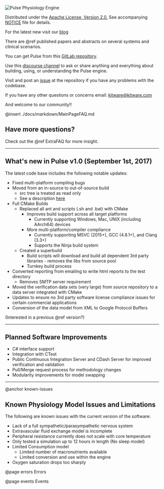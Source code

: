 
<img src="./Images/PulseLogo.png" alt="Pulse Physiology Engine">

Distributed under the <a href="https://www.apache.org/licenses/LICENSE-2.0">Apache License, Version 2.0.</a>
See accompanying <a href="https://gitlab.kitware.com/physiology/engine/blob/master/NOTICE">NOTICE</a> file for details.

For the latest new visit our <a href="https://blog.kitware.com/tag/pulse/">blog</a>

There are @ref published papers and abstracts on several systems and clinical scenarios. 

You can get Pulse from this <a href="https://gitlab.kitware.com/physiology/engine">GitLab repository</a>.

Use this <a href="https://discourse.kitware.com/c/pulse-physiology-engine">discourse channel</a> 
to ask or share anything and everything about building, using, or understanding the Pulse engine.

Visit and post an <a href="https://gitlab.kitware.com/physiology/engine/issues">issue</a> at the repository if you have any problems with the codebase.

If you have any other questions or concerns email: kitware@kitware.com

And welcome to our community!!


@insert ./docs/markdown/MainPageFAQ.md

## Have more questions?

Check out the @ref ExtraFAQ for more insight.


- - -

## What's new in Pulse v1.0 (September 1st, 2017)

The latest code base includes the following notable updates:
- Fixed multi-platform compiling bugs
- Moved from an in-source to out-of-source build
  - src tree is treated as read only
  - See a description <a href="https://cmake.org/Wiki/CMake_FAQ#What_is_an_.22out-of-source.22_build.3F">here</a>
- Full CMake Builds
  - Replaced all ant and scripts (.sh and .bat) with CMake
    - Improves build support across all target platforms
      - Currently supporting Windows, Mac, UNIX (including AArch64) devices
    - More multi-platform/compiler compliance
      - Currently supporting MSVC (2015+), GCC (4.8.1+), and Clang (3.3+)
      - Supports the Ninja build system 
  - Created a superbuild
    - Build scripts will download and build all dependent 3rd party libraries - removes the libs from source pool
    - Turnkey build process
- Converted reporting from emailing to write html reports to the test directory
  - Removes SMTP server requirement
- Moved the verification data sets (very large) from source repository to a data server integrated with CMake
- Updates to ensure no 3rd party software license compliance issues for certain commercial applications
- Conversion of the data model from XML to Google Protocol Buffers

(Interested in a previous @ref version?)

- - -

## Planned Software Improvements

- C# interface support
- Integration with CTest
- Public Continuous Integration Server and CDash Server for improved verification and validation
- Pull/Merge request process for methodology changes
- Modularity improvements for model swapping

- - -
@anchor known-issues
## Known Physiology Model Issues and Limitations
The following are known issues with the current version of the software:
- Lack of a full sympathetic/parasympathetic nervous system
- Extravascular fluid exchange model is incomplete
- Peripheral resistance currently does not scale with core temperature
- Only tested a simulation up to 12 hours in length (No sleep model)
- Limited Consumption model
  - Limited number of macronutrients available
  - Limited conversion and use within the engine
- Oxygen saturation drops too sharply


@page errors Errors

@page events Events

